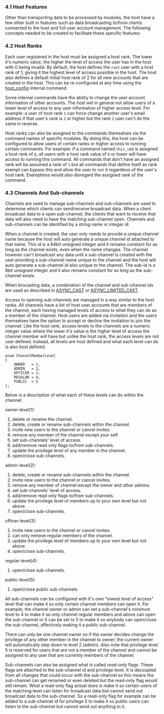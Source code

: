 ### 4.1 Host Features ###

Other than transporting data to be processed by modules, the host have a few other built in features such as data broadcasting to/from clients connected to the host and full user account management. The following concepts needed to be created to facilitate these specific features:

### 4.2 Host Ranks ###

Each user registered in the host must be assigned a host rank. The lower it's numeric value, the higher the level of access the user has in the host with 0 being invalid. By default, the host defines the ```root``` user with a host rank of 1; giving it the highest level of access possible in the host. The host also defines a default initial host rank of 2 for all new accounts that are created in the host. This can be re-configured at any time using the [host_config](internal_commands.md) internal command.

Some internal commands have the ability to change the user account information of other accounts. The host will in general not allow users of a lower level of access to any user information of higher access level. For example: a user of host rank ```1``` can force change another user's email address if that user's rank is ```2``` or higher but the rank ```2``` user can't do the same in reverse.

Host ranks can also be assigned to the commands themselves via the command names of specific modules. By doing this, the host can be configured to allow users of certain ranks or higher access to running certain commands. For example: if a command named ```this_cmd``` is assigned a host rank of ```6```, all users with a host rank value of ```6``` or lower will have access to running this command. All commands that don't have an assigned rank will be assumed a rank of ```1``` but all commands that define itself as rank exempt can bypass this and allow the user to run it regardless of the user's host rank. Exemptions would also disregard the assigned rank of the command.

### 4.3 Channels And Sub-channels ###

Channels are used to manage sub-channels and sub-channels are used to determine which clients can send/receive broadcast data. When a client broadcast data to a open sub-channel, the clients that want to receive that data will also need to have the matching sub-channel open. Channels and sub-channels can be identified by a string name or integer id. 

When a channel is created, the user only needs to provide a unique channel name because the host will auto generate a unique channel id attached to that name. This id is a 64bit unsigned integer and it remains constant for as long as the channel exists, even when the name changes. The channel however can't broadcast any data until a sub-channel is created with the user providing a sub-channel name unique to the channel and the host will auto generate a sub-channel id also unique to the channel. The sub-id is a 8bit unsigned integer and it also remains constant for as long as the sub-channel exists. 

When brocasting data, a combination of the channel and sub-channel ids are used as described in [ASYNC_CAST](async.md) or [ASYNC_LIMITED_CAST](async.md).

Access to opening sub-channels are managed in a way similar to the host ranks. All channels have a list of host user accounts that are members of the channel, each having managed levels of access to what they can do as a member of the channel. Host users are added via invitation and the users themselves have the option to accept or decline the invitation to join the channel. Like the host rank, access levels to the channels are a numeric integer value where the lower it's value is the higher level of access the channel member will have but unlike the host rank, the access levels are not user defined. Instead, all levels are host defined and what each level can do is also host defined.

```
enum ChannelMemberLevel
{
    OWNER   = 1,
    ADMIN   = 2,
    OFFICER = 3,
    REGULAR = 4,
    PUBLIC  = 5
};
```

Below is a description of what each of these levels can do within the channel:

owner-level(1):

1. delete or rename the channel.
2. delete, create or rename sub-channels within the channel.
3. invite new users to the channel or cancel invites.
4. remove any member of the channel except your self.
5. set sub-channels' level of access.
6. add/remove read only flags to/from sub-channels.
7. update the privilege level of any member in the channel.
8. open/close sub-channels.

admin-level(2):

1. delete, create or rename sub-channels within the channel.
2. invite new users to the channel or cancel invites.
3. remove any member of channel except the owner and other admins.
4. set sub-channels' level of access.
5. add/remove read only flags to/from sub-channels.
6. update the privilege level of members up to your own level but not above.
7. open/close sub-channels.

officer-level(3):

1. invite new users to the channel or cancel invites.
2. can only remove regular members of the channel.
3. update the privilege level of members up to your own level but not above.
4. open/close sub-channels.

regular-level(4):

1. open/close sub-channels.

public-level(5):

1. open/close public sub-channels.

All sub-channels can be configured with it's own "lowest level of access" level that can make it so only certain channel members can open it. For example, the channel owner or admin can set a sub-channel's minimum level to 4 to make it so only channel regular members and above can open the sub-channel or it can be set to 5 to make it so anybody can open/close the sub-channel, affectively making it a public sub-channel.

There can only be one channel owner so if the owner decides change the privilege of any other member in the channel to owner, the current owner will automatically step down to level 2 (admin). Also note that privilege level 5 is reserved for users that are not a member of the channel and cannot be assigned to any user that are currently members of the channel.

Sub-channels can also be assigned what is called *read-only* flags. These flags are attached to the sub-channel id and privilege level. It is decoupled from all changes that could occur with the sub-channel so this means the sub-channel can get renamed or even deleted but the read-only flag would still remain. What a read-only flag actual does is make it so certain users of the matching level can listen for broadcast data but cannot send out broadcast data to the sub-channel. So a read-only flag for example can be added to a sub-channel id for privilege 5 to make it so public users can listen to the sub-channel but cannot send out anything to it.